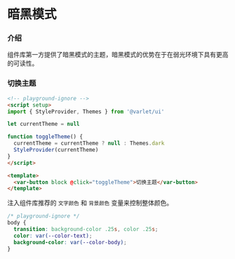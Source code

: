 # 暗黑模式

### 介绍

组件库第一方提供了暗黑模式的主题，暗黑模式的优势在于在弱光环境下具有更高的可读性。

### 切换主题

```html
<!-- playground-ignore -->
<script setup>
import { StyleProvider, Themes } from '@varlet/ui'

let currentTheme = null

function toggleTheme() {
  currentTheme = currentTheme ? null : Themes.dark
  StyleProvider(currentTheme)
}
</script>

<template>
  <var-button block @click="toggleTheme">切换主题</var-button>
</template>
```

注入组件库推荐的 `文字颜色` 和 `背景颜色` 变量来控制整体颜色。

```css
/* playground-ignore */
body {
  transition: background-color .25s, color .25s;
  color: var(--color-text);
  background-color: var(--color-body);
}
```
